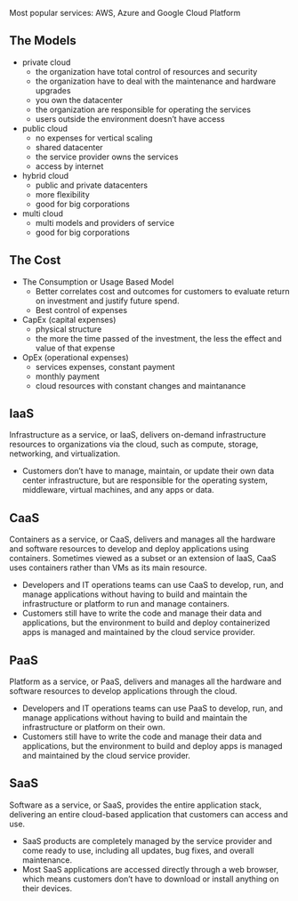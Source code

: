 Most popular services: AWS, Azure and Google Cloud Platform

## The Models

- private cloud
    - the organization have total control of resources and security
    - the organization have to deal with the maintenance and hardware upgrades
    - you own the datacenter
    - the organization are responsible for operating the services
    - users outside the environment doesn’t have access
- public cloud
    - no expenses for vertical scaling
    - shared datacenter
    - the service provider owns the services
    - access by internet
- hybrid cloud
    - public and private datacenters
    - more flexibility
    - good for big corporations
- multi cloud
    - multi models and providers of service
    - good for big corporations

## The Cost

- The Consumption or Usage Based Model
    - Better correlates cost and outcomes for customers to evaluate return on investment and justify future spend.
    - Best control of expenses
- CapEx (capital expenses)
    - physical structure
    - the more the time passed of the investment, the less the effect and value of that expense
- OpEx (operational expenses)
    - services expenses, constant payment
    - monthly payment
    - cloud resources with constant changes and maintanance

## **IaaS**

Infrastructure as a service, or IaaS, delivers on-demand infrastructure resources to organizations via the cloud, such as compute, storage, networking, and virtualization. 

- Customers don’t have to manage, maintain, or update their own data center infrastructure, but are responsible for the operating system, middleware, virtual machines, and any apps or data.

## **CaaS**

Containers as a service, or CaaS, delivers and manages all the hardware and software resources to develop and deploy applications using containers. Sometimes viewed as a subset or an extension of IaaS, CaaS uses containers rather than VMs as its main resource. 

- Developers and IT operations teams can use CaaS to develop, run, and manage applications without having to build and maintain the infrastructure or platform to run and manage containers.
- Customers still have to write the code and manage their data and applications, but the environment to build and deploy containerized apps is managed and maintained by the cloud service provider.

## **PaaS**

Platform as a service, or PaaS, delivers and manages all the hardware and software resources to develop applications through the cloud. 

- Developers and IT operations teams can use PaaS to develop, run, and manage applications without having to build and maintain the infrastructure or platform on their own.
- Customers still have to write the code and manage their data and applications, but the environment to build and deploy apps is managed and maintained by the cloud service provider.

## **SaaS**

Software as a service, or SaaS, provides the entire application stack, delivering an entire cloud-based application that customers can access and use. 

- SaaS products are completely managed by the service provider and come ready to use, including all updates, bug fixes, and overall maintenance.
- Most SaaS applications are accessed directly through a web browser, which means customers don’t have to download or install anything on their devices.
